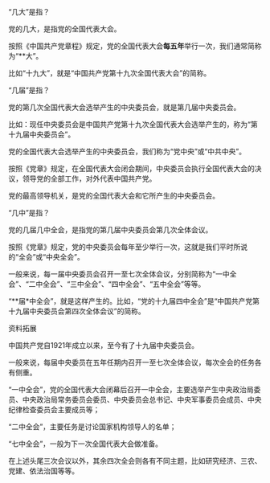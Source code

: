 “几大”是指？

党的几大，是指党的全国代表大会。

按照《中国共产党章程》规定，党的全国代表大会**每五年**举行一次，我们通常简称为“**大”。

比如“十九大”，就是“中国共产党第十九次全国代表大会”的简称。

“几届”是指？

党的第几次全国代表大会选举产生的中央委员会，就是第几届中央委员会。

比如：现任中央委员会是中国共产党第十九次全国代表大会选举产生的，称为“第十九届中央委员会”。

党的全国代表大会选举产生的中央委员会，我们称为“党中央”或“中共中央”。

按照《党章》规定，在全国代表大会闭会期间，中央委员会执行全国代表大会的决议，领导党的全部工作，对外代表中国共产党。

党的最高领导机关，是党的全国代表大会和它所产生的中央委员会。

“几中”是指？

党的几届几中全会，是指党的第几届中央委员会第几次全体会议。

按照《党章》规定，党的中央委员会每年至少举行一次，这就是我们平时所说的“全会”或“中央全会”。

一般来说，每一届中央委员会召开一至七次全体会议，分别简称为“一中全会”、“二中全会”、“三中全会”、“四中全会”、“五中全会”等等。

“**届*中全会”，就是这样产生的。比如，“党的十九届四中全会”是“中国共产党第十九届中央委员会第四次全体会议”的简称。



资料拓展

中国共产党自1921年成立以来，至今有了十九届中央委员会。

一般来说，每届中央委员在五年任期内召开一至七次全体会议，每次全会的任务各有侧重。

“一中全会”，党的全国代表大会闭幕后召开一中全会，主要选举产生中央政治局委员、中央政治局常务委员会委员、中央委员会总书记、中央军事委员会成员、中央纪律检查委员会主要成员等；

“二中全会”，主要任务是讨论国家机构领导人的名单；

“七中全会”，一般为下一次全国代表大会做准备。

在上述头尾三次会议以外，其余四次全会则各有不同主题，比如研究经济、三农、党建、依法治国等等。

